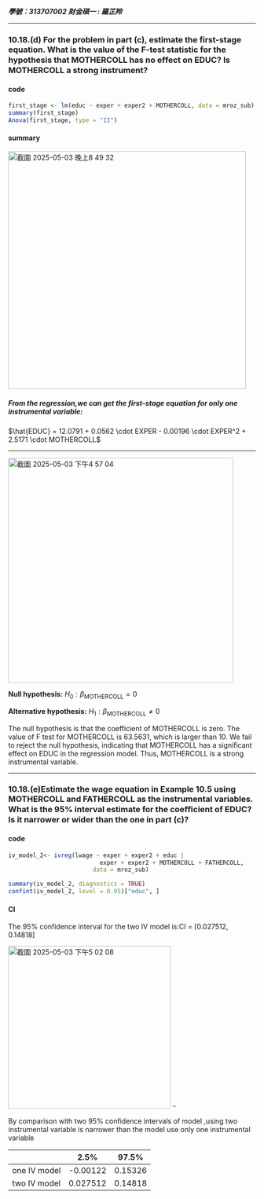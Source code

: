 ***學號：313707002     財金碩一 : 羅芷羚***
______

### 10.18.(d) For the problem in part (c), estimate the first-stage equation. What is the value of the F-test statistic for the hypothesis that MOTHERCOLL has no eﬀect on EDUC? Is MOTHERCOLL a strong instrument?
#### code
```r
first_stage <- lm(educ ~ exper + exper2 + MOTHERCOLL, data = mroz_sub)
summary(first_stage)
Anova(first_stage, type = "II")
```

#### summary
<img width="484" alt="截圖 2025-05-03 晚上8 49 32" src="https://github.com/user-attachments/assets/a368d447-6559-47eb-9023-3970d33ab3f5" />


##### From the regression,we can get the first-stage equation for only one instrumental variable:

$\hat{EDUC} = 12.0791 + 0.0562 \cdot EXPER - 0.00196 \cdot EXPER^2 + 2.5171 \cdot MOTHERCOLL$

---
<img width="458" alt="截圖 2025-05-03 下午4 57 04" src="https://github.com/user-attachments/assets/546b4045-e6d8-47c9-ac14-327e4ec34d5f" />

**Null hypothesis:** $H_0: \beta_{\text{MOTHERCOLL}} = 0$

**Alternative hypothesis:** $H_1: \beta_{\text{MOTHERCOLL}} \neq 0$

The null hypothesis is that the coefficient of MOTHERCOLL is zero.
The value of F test for MOTHERCOLL is 63.5631, which is larger than 10. We fail to reject the null hypothesis, indicating that MOTHERCOLL has a significant effect on EDUC in the regression model. Thus, MOTHERCOLL is a strong instrumental variable.

______

### 10.18.(e)Estimate the wage equation in Example 10.5 using MOTHERCOLL and FATHERCOLL as the instrumental variables. What is the 95% interval estimate for the coeﬃcient of EDUC? Is it narrower or wider than the one in part (c)?

#### code
```r
iv_model_2<- ivreg(lwage ~ exper + exper2 + educ |
                          exper + exper2 + MOTHERCOLL + FATHERCOLL,
                        data = mroz_sub)

summary(iv_model_2, diagnostics = TRUE)
confint(iv_model_2, level = 0.95)["educ", ]
```

#### CI
The 95% confidence interval for the two IV model is:CI = [0.027512, 0.14818]

<img width="331" alt="截圖 2025-05-03 下午5 02 08" src="https://github.com/user-attachments/assets/e25a4542-9277-40c4-875e-973c556b6a1e" />
-

By comparison with two 95% confidence intervals of model ,using two instrumental variable is narrower than the model use only one instrumental variable

|               | 2.5%     | 97.5%    |
|---------------|----------|----------|
| one IV model | -0.00122 | 0.15326  |
| two IV model | 0.027512 | 0.14818  |


